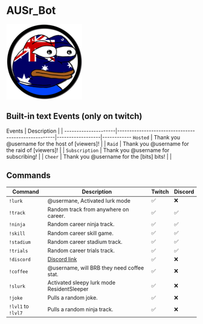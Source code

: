 # AUSr_Bot

![AUSr_Bot](/AUSr_Bot.png)

## Built-in text Events (only on twitch)

Events               | Description                                        |                  |
---------------------|----------------------------------------------------|------------------|------------
`Hosted`             | Thank you @username for the host of [viewers]!     |                  |
`Raid`               | Thank you @username for the raid of [viewers]!     |                  |
`Subscription`       | Thank you @username for subscribing!               |                  |
`Cheer`              | Thank you @username for the [bits] bits!           |                  |

## Commands

Command              | Description                                         | Twitch          | Discord
---------------------|-----------------------------------------------------|-----------------|------------
`!lurk`              | @usermane, Activated lurk mode                      | ✅              | ❌
`!track`             | Random track from anywhere on career.               | ✅              | ✅
`!ninja`             | Random career ninja track.                          | ✅              | ✅
`!skill`             | Random career skill game.                           | ✅              | ✅
`!stadium`           | Random career stadium track.                        | ✅              | ✅
`!trials`            | Random career trials track.                         | ✅              | ✅
`!discord`           | [Discord link](https://discord.gg/QUkEEvb)          | ✅              | ❌
`!coffee`            | @username, will BRB they need coffee stat.          | ✅              | ❌
`!slurk`             | Activated sleepy lurk mode ResidentSleeper          | ✅              | ❌
`!joke`              | Pulls a random joke.                                | ✅              | ❌
`!lvl1` to `!lvl7`   | Pulls a random ninja track.                         | ✅              | ❌
